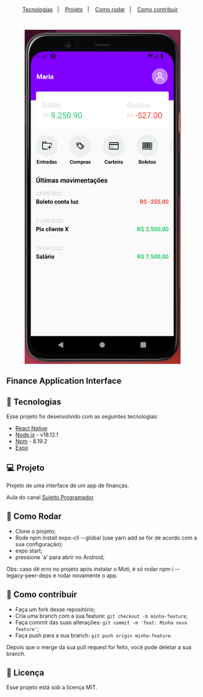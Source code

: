 <p align="center">
  <a href="#-tecnologias">Tecnologias</a>&nbsp;&nbsp;&nbsp;|&nbsp;&nbsp;&nbsp;
  <a href="#-projeto">Projeto</a>&nbsp;&nbsp;&nbsp;|&nbsp;&nbsp;&nbsp;
  <a href="#-como-rodar">Como rodar</a>&nbsp;&nbsp;&nbsp;|&nbsp;&nbsp;&nbsp;
  <a href="#-como-contribuir">Como contribuir</a>&nbsp;&nbsp;&nbsp;
  </p>

<br>

<p align="center">
  <img alt="" src=".github/image.png">
</p>

## Finance Application Interface

## 🚀 Tecnologias

Esse projeto foi desenvolvido com as seguintes tecnologias:

- [React Native](https://reactnative.dev/)
- [Node.js](https://nodejs.org/en/) - v18.12.1
- [Npm](https://www.npmjs.com/) - 8.19.2
- [Expo](https://expo.dev/)

## 💻 Projeto

Projeto de uma interface de um app de finanças.

Aula do canal [Sujeito Programador](https://www.youtube.com/watch?v=REulDg3JzzQ&t=134s)

## 🚀 Como Rodar

- Clone o projeto;
- Rode npm install expo-cli --global (use yarn add se for de acordo com a sua configuração);
- expo start;
- pressione 'a' para abrir no Android;

Obs: caso dê erro no projeto após instalar o Moti, é só rodar npm i --legacy-peer-deps e rodar novamente o app.

## 🤔 Como contribuir

- Faça um fork desse repositório;
- Cria uma branch com a sua feature: `git checkout -b minha-feature`;
- Faça commit das suas alterações: `git commit -m 'feat: Minha nova feature'`;
- Faça push para a sua branch: `git push origin minha-feature`.

Depois que o merge da sua pull request for feito, você pode deletar a sua branch.

## 📝 Licença

Esse projeto está sob a licença MIT.
